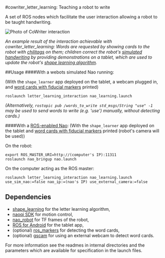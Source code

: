 #cowriter_letter_learning: Teaching a robot to write

A set of ROS nodes which facilitate the user interaction allowing a robot to be taught handwriting.

![Photo of CoWriter interaction](https://github.com/chili-epfl/cowriter_letter_learning/raw/master/doc/cowriter_demo.jpg)

*An example result of the interaction achievable with cowriter_letter_learning: Words are requested by showing cards to the robot with [chilitags](https://github.com/chili-epfl/chilitags) on them; children correct the robot's [simulated handwriting](https://github.com/chili-epfl/nao_writing) by providing demonstrations on a tablet, which are used to update the robot's [shape learning algorithm](https://github.com/chili-epfl/shape_learning).*

##Usage
####With a webots simulated Nao running:

(With the `shape_learner` app deployed on the tablet, a webcam plugged in, and [word cards with fiducial markers](https://github.com/chili-epfl/cowriter_letter_learning/raw/master/doc/tags5-9_wordgame_robotWriting.pdf) printed)

```
roslaunch letter_learning_interaction nao_learning.launch
```

*(Alternatively, `rostopic pub /words_to_write std_msgs/String "use" -1` may be used to send words to write (e.g. 'use') manually, without detecting cards.)*

####With a [ROS-enabled Nao](https://github.com/ros-nao/nao_robot):
(With the `shape_learner` app deployed on the tablet and [word cards with fiducial markers](https://github.com/chili-epfl/cowriter_letter_learning/raw/master/doc/tags5-9_wordgame_robotWriting.pdf) printed (robot's camera will be used))

On the robot:

```
export ROS_MASTER_URI=http://(computer's IP):11311
roslaunch nao_bringup nao.launch
```

On the computer acting as the ROS master:

```
roslaunch letter_learning_interaction nao_learning.launch use_sim_nao:=false nao_ip:=(nao's IP) use_external_camera:=false
```

Dependencies
------------
- [shape_learning](https://github.com/chili-epfl/shape_learning) for the letter learning algorithm,
- [naoqi SDK](https://community.aldebaran.com/resources/archives/) for motion control, 
- [nao_robot](https://github.com/ros-nao/nao_robot) for TF frames of the robot, 
- [ROS for Android](https://github.com/rosjava/rosjava_core) for the tablet app,
- (optional) [ros_markers](https://github.com/chili-epfl/ros_markers) for detecting the word cards,
- (optional) [gscam](https://github.com/ros-drivers/gscam) for using an external webcam to detect word cards.

For more information see the readmes in internal directories and the parameters which are available for specification in the launch files.

